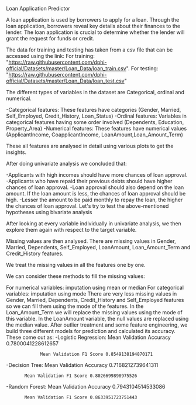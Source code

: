 Loan Application Predictor

A loan application is used by borrowers to apply for a loan. Through the loan application, borrowers reveal key details about their finances to the lender. The loan application is crucial to determine whether the lender will grant the request for funds or credit.

The data for training and testing has taken from a csv file that can be accessed using the link:
For training: "https://raw.githubusercontent.com/dphi-official/Datasets/master/Loan_Data/loan_train.csv".
For testing: "https://raw.githubusercontent.com/dphi-official/Datasets/master/Loan_Data/loan_test.csv"

The different types of variables in the dataset are Categorical, ordinal and numerical.

-Categorical features: These features have categories (Gender, Married, Self_Employed, Credit_History, Loan_Status)
-Ordinal features: Variables in categorical features having some order involved (Dependents, Education, Property_Area)
-Numerical features: These features have numerical values (ApplicantIncome, CoapplicantIncome, LoanAmount,Loan_Amount_Term)

These all features are analysed in detail using various plots to get the insights.

After doing univariate analysis we concluded that:

-Applicants with high incomes should have more chances of loan approval.
-Applicants who have repaid their previous debts should have higher chances of loan approval.
-Loan approval should also depend on the loan amount. If the loan amount is less, the chances of loan approval should be high.
-Lesser the amount to be paid monthly to repay the loan, the higher the chances of loan approval. Let's try to test the above-mentioned hypotheses using bivariate analysis

After looking at every variable individually in univariate analysis, we then explore them again with respect to the target variable.

Missing values are then analysed. There are missing values in Gender, Married, Dependents, Self_Employed, LoanAmount, Loan_Amount_Term and Credit_History features.

We treat the missing values in all the features one by one.

We can consider these methods to fill the missing values:

For numerical variables: imputation using mean or median
For categorical variables: imputation using mode
There are very less missing values in Gender, Married, Dependents, Credit_History and Self_Employed features so we can fill them using the mode of the features. In the Loan_Amount_Term  we will replace the missing values using the mode of this variable. In the LoanAmount variable, the null values are replaced using the median value.
After outlier treatment and some feature engineering, we build three different models for prediction and calculated its accuracy. These come out as:
-Logistic Regression: Mean Validation Accuracy 0.7800041228612657

                 Mean Validation F1 Score 0.8549138194870171
-Decision Tree: Mean Validation Accuracy 0.7168212739641311

           Mean Validation F1 Score 0.8026699898975526
-Random Forest: Mean Validation Accuracy 0.7943104514533086

           Mean Validation F1 Score 0.8633951723751443
